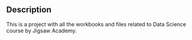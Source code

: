 ## Description

This is a project with all the workbooks and files related to Data Science course by Jigsaw Academy.

